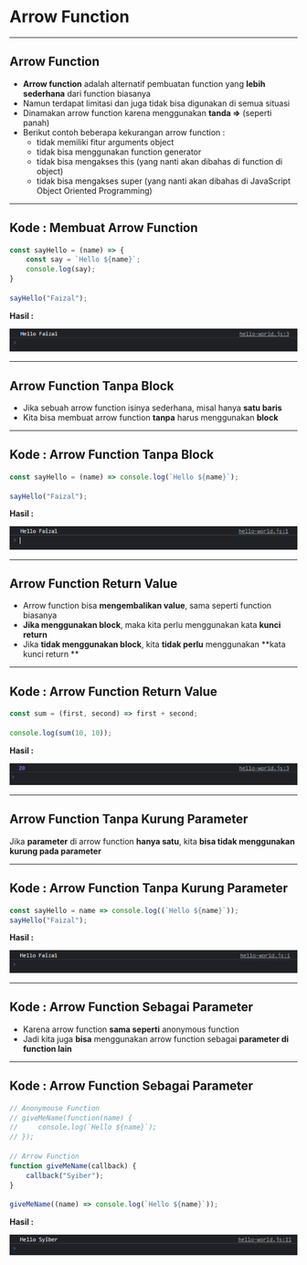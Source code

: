 # Arrow Function

---

## Arrow Function

- **Arrow function** adalah alternatif pembuatan function yang **lebih sederhana** dari function biasanya
- Namun terdapat limitasi dan juga tidak bisa digunakan di semua situasi
- Dinamakan arrow function karena menggunakan **tanda =>** (seperti panah)
- Berikut contoh beberapa kekurangan arrow function :
    - tidak memiliki fitur arguments object
    - tidak bisa menggunakan function generator
    - tidak bisa mengakses this (yang nanti akan dibahas di function di object)
    - tidak bisa mengakses  super (yang nanti akan dibahas di JavaScript Object Oriented Programming)

---

## Kode : Membuat Arrow Function

```js
const sayHello = (name) => {
    const say = `Hello ${name}`;
    console.log(say);
}

sayHello("Faizal");
```

**Hasil :**

![1](../assets/img/48/1.PNG)

---

## Arrow Function Tanpa Block

- Jika sebuah arrow function isinya sederhana, misal hanya **satu baris**
- Kita bisa membuat arrow function **tanpa** harus menggunakan **block**

---

## Kode : Arrow Function Tanpa Block

```js
const sayHello = (name) => console.log(`Hello ${name}`);

sayHello("Faizal");
```

**Hasil :**

![2](../assets/img/48/2.PNG)

---

## Arrow Function Return Value

- Arrow function bisa **mengembalikan value**, sama seperti function biasanya
- **Jika menggunakan block**, maka kita perlu menggunakan kata **kunci return**
- Jika **tidak menggunakan block**, kita **tidak perlu** menggunakan **kata kunci return **

---

## Kode : Arrow Function Return Value

```js
const sum = (first, second) => first + second;

console.log(sum(10, 10));
```

**Hasil :**

![3](../assets/img/48/3.PNG)

---

## Arrow Function Tanpa Kurung Parameter

Jika **parameter** di arrow function **hanya satu**, kita **bisa tidak menggunakan kurung pada parameter**

---

## Kode : Arrow Function Tanpa Kurung Parameter

```js
const sayHello = name => console.log((`Hello ${name}`));
sayHello("Faizal");
```

**Hasil :**

![4](../assets/img/48/4.PNG)

---

## Kode : Arrow Function Sebagai Parameter

- Karena arrow function **sama seperti** anonymous function
- Jadi kita juga **bisa** menggunakan arrow function sebagai **parameter di function lain**

---

## Kode : Arrow Function Sebagai Parameter

```js
// Anonymouse Function
// giveMeName(function(name) {
//     console.log(`Hello ${name}`);
// });

// Arrow Function
function giveMeName(callback) {
    callback("Syiber");
}

giveMeName((name) => console.log(`Hello ${name}`));
```

**Hasil :**

![5](../assets/img/48/5.PNG)